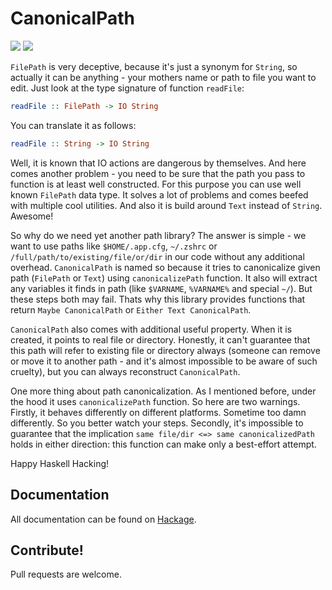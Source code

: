 # CanonicalPath

![](https://img.shields.io/travis/d12frosted/CanonicalPath.svg)
![](https://img.shields.io/hackage/v/system-canonicalpath.svg)

`FilePath` is very deceptive, because it's just a synonym for `String`, so actually it can be anything - your mothers name or path to file you want to edit. Just look at the type signature of function `readFile`:

```haskell
readFile :: FilePath -> IO String
```

You can translate it as follows:

```haskell
readFile :: String -> IO String
```

Well, it is known that IO actions are dangerous by themselves. And here comes another problem - you need to be sure that the path you pass to function is at least well constructed. For this purpose you can use well known `FilePath` data type. It solves a lot of problems and comes beefed with multiple cool utilities. And also it is build around `Text` instead of `String`. Awesome!

So why do we need yet another path library? The answer is simple - we want to use paths like `$HOME/.app.cfg`, `~/.zshrc` or `/full/path/to/existing/file/or/dir` in our code without any additional overhead. `CanonicalPath` is named so because it tries to canonicalize given path (`FilePath` or `Text`) using `canonicalizePath` function. It also will extract any variables it finds in path (like `$VARNAME`, `%VARNAME%` and special `~/`). But these steps both may fail. Thats why this library provides functions that return `Maybe CanonicalPath` or `Either Text CanonicalPath`.

`CanonicalPath` also comes with additional useful property. When it is created, it points to real file or directory. Honestly, it can't guarantee that this path will refer to existing file or directory always (someone can remove or move it to another path - and it's almost impossible to be aware of such cruelty), but you can always reconstruct `CanonicalPath`.

One more thing about path canonicalization. As I mentioned before, under the hood it uses `canonicalizePath` function. So here are two warnings. Firstly, it behaves differently on different platforms. Sometime too damn differently. So you better watch your steps. Secondly, it's impossible to guarantee that the implication `same file/dir <=> same canonicalizedPath` holds in either direction: this function can make only a best-effort attempt.

Happy Haskell Hacking!

## Documentation

All documentation can be found on [Hackage](https://hackage.haskell.org/package/system-canonicalpath).

## Contribute!

Pull requests are welcome.
